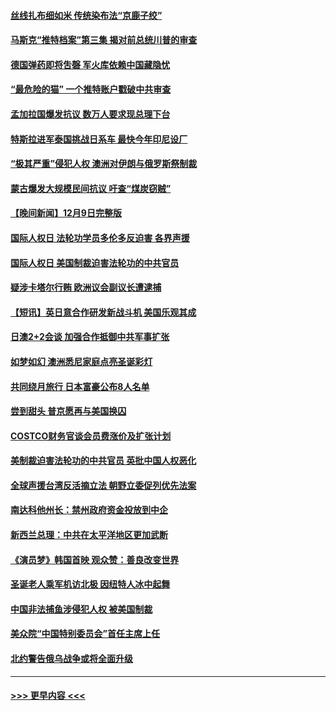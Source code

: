 #### [丝线扎布细如米 传统染布法“京鹿子绞”](../pages/prog202/a103595207.md?t=12110201) 
#### [马斯克“推特档案”第三集 揭对前总统川普的审查](../pages/prog202/a103595196.md?t=12110201) 
#### [德国弹药即将吿磬 军火库依赖中国藏隐忧](../pages/prog202/a103595079.md?t=12110201) 
#### [“最危险的猫” 一个推特账户戳破中共审查](../pages/prog202/a103595075.md?t=12110201) 
#### [孟加拉国爆发抗议 数万人要求现总理下台](../pages/prog202/a103595072.md?t=12110201) 
#### [特斯拉进军泰国挑战日系车 最快今年印尼设厂](../pages/prog202/a103595047.md?t=12110201) 
#### [“极其严重”侵犯人权 澳洲对伊朗与俄罗斯祭制裁](../pages/prog202/a103595038.md?t=12110201) 
#### [蒙古爆发大规模民间抗议 吁查“煤炭窃贼”](../pages/prog202/a103595007.md?t=12110201) 
#### [【晚间新闻】12月9日完整版](../pages/prog202/a103594893.md?t=12110201) 
#### [国际人权日 法轮功学员多伦多反迫害 各界声援](../pages/prog202/a103594925.md?t=12110201) 
#### [国际人权日 美国制裁迫害法轮功的中共官员](../pages/prog202/a103594856.md?t=12110201) 
#### [疑涉卡塔尔行贿 欧洲议会副议长遭逮捕](../pages/prog202/a103594865.md?t=12110201) 
#### [【短讯】英日意合作研发新战斗机 美国乐观其成](../pages/prog202/a103594787.md?t=12110201) 
#### [日澳2+2会谈 加强合作抵御中共军事扩张](../pages/prog202/a103594789.md?t=12110201) 
#### [如梦如幻 澳洲悉尼家庭点亮圣诞彩灯](../pages/prog202/a103594804.md?t=12110201) 
#### [共同绕月旅行 日本富豪公布8人名单](../pages/prog202/a103594769.md?t=12110201) 
#### [尝到甜头 普京愿再与美国换囚](../pages/prog202/a103594703.md?t=12110201) 
#### [COSTCO财务官谈会员费涨价及扩张计划](../pages/prog202/a103594644.md?t=12110201) 
#### [美制裁迫害法轮功的中共官员 英批中国人权恶化](../pages/prog202/a103594590.md?t=12110201) 
#### [全球声援台湾反活摘立法 朝野立委促列优先法案](../pages/prog202/a103594539.md?t=12110201) 
#### [南达科他州长：禁州政府资金投放到中企](../pages/prog202/a103594476.md?t=12110201) 
#### [新西兰总理：中共在太平洋地区更加武断](../pages/prog202/a103594543.md?t=12110201) 
#### [《演员梦》韩国首映 观众赞：善良改变世界](../pages/prog202/a103594550.md?t=12110201) 
#### [圣诞老人乘军机访北极 因纽特人冰中起舞](../pages/prog202/a103594509.md?t=12110201) 
#### [中国非法捕鱼涉侵犯人权 被美国制裁](../pages/prog202/a103594414.md?t=12110201) 
#### [美众院“中国特别委员会”首任主席上任](../pages/prog202/a103594380.md?t=12110201) 
#### [北约警告俄乌战争或将全面升级](../pages/prog202/a103594385.md?t=12110201) 

----
#### [ >>> 更早内容 <<< ](../indexes/prog202-earlier.md)

